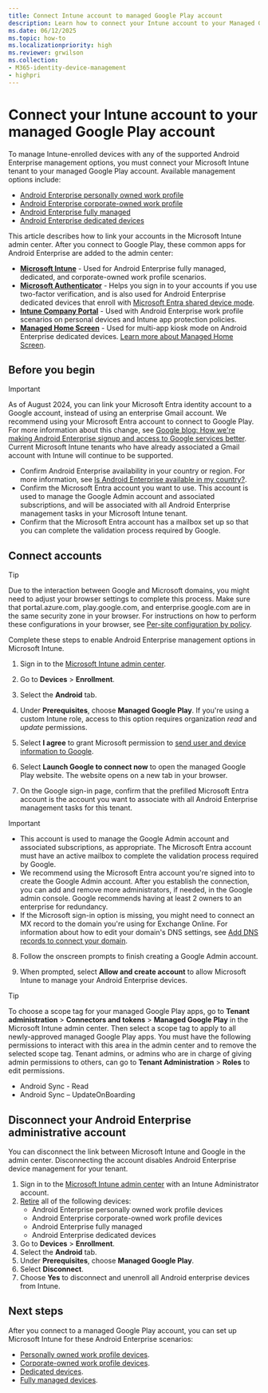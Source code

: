 ```yaml
---
title: Connect Intune account to managed Google Play account
description: Learn how to connect your Intune account to your Managed Google Play account.
ms.date: 06/12/2025
ms.topic: how-to
ms.localizationpriority: high
ms.reviewer: grwilson
ms.collection:
- M365-identity-device-management
- highpri
---
```


# Connect your Intune account to your managed Google Play account


To manage Intune-enrolled devices with any of the supported Android Enterprise management options, you must connect your Microsoft Intune tenant to your managed Google Play account. Available management options include:

- [Android Enterprise personally owned work profile](android-work-profile-enroll.md)
- [Android Enterprise corporate-owned work profile](android-corporate-owned-work-profile-enroll.md)
- [Android Enterprise fully managed](android-fully-managed-enroll.md)
- [Android Enterprise dedicated devices](android-kiosk-enroll.md)

This article describes how to link your accounts in the Microsoft Intune admin center. After you connect to Google Play, these common apps for Android Enterprise are added to the admin center:

- **[Microsoft Intune](https://play.google.com/store/apps/details?id=com.microsoft.intune)** - Used for Android Enterprise fully managed, dedicated, and corporate-owned work profile scenarios.
- **[Microsoft Authenticator](https://play.google.com/store/apps/details?id=com.azure.authenticator)** - Helps you sign in to your accounts if you use two-factor verification, and is also used for Android Enterprise dedicated devices that enroll with [Microsoft Entra shared device mode](/azure/active-directory/develop/msal-shared-devices).
- **[Intune Company Portal](https://play.google.com/store/apps/details?id=com.microsoft.windowsintune.companyportal)** - Used with Android Enterprise work profile scenarios on personal devices and Intune app protection policies.
- **[Managed Home Screen](https://play.google.com/store/apps/details?id=com.microsoft.launcher.enterprise)** - Used for multi-app kiosk mode on Android Enterprise dedicated devices. [Learn more about Managed Home Screen](https://techcommunity.microsoft.com/t5/intune-customer-success/how-to-setup-microsoft-managed-home-screen-on-dedicated-devices/ba-p/1388060).

## Before you begin

>[!IMPORTANT]
> As of August 2024, you can link your Microsoft Entra identity account to a Google account, instead of using an enterprise Gmail account. We recommend using your Microsoft Entra account to connect to Google Play. For more information about this change, see [Google blog: How we're making Android Enterprise signup and access to Google services better](https://blog.google/products/android-enterprise/android-enterprise-signup-google-services/). Current Microsoft Intune tenants who have already associated a Gmail account with Intune will continue to be supported.

- Confirm Android Enterprise availability in your country or region. For more information, see [Is Android Enterprise available in my country?](https://support.google.com/work/android/answer/6270910).
- Confirm the Microsoft Entra account you want to use. This account is used to manage the Google Admin account and associated subscriptions, and will be associated with all Android Enterprise management tasks in your Microsoft Intune tenant.
- Confirm that the Microsoft Entra account has a mailbox set up so that you can complete the validation process required by Google.

## Connect accounts
> [!TIP]
> Due to the interaction between Google and Microsoft domains, you might need to adjust your browser settings to complete this process. Make sure that portal.azure.com, play.google.com, and enterprise.google.com are in the same security zone in your browser. For instructions on how to perform these configurations in your browser, see [Per-site configuration by policy](/deployedge/per-site-configuration-by-policy).

Complete these steps to enable Android Enterprise management options in Microsoft Intune.

1. Sign in to the [Microsoft Intune admin center](https://go.microsoft.com/fwlink/?linkid=2109431).
2. Go to **Devices** > **Enrollment**.
3. Select the **Android** tab.
4. Under **Prerequisites**, choose **Managed Google Play**.  If you're using a custom Intune role, access to this option requires organization *read* and *update* permissions.
5. Select **I agree** to grant Microsoft permission to [send user and device information to Google](../protect/data-intune-sends-to-google.md).

6. Select **Launch Google to connect now** to open the managed Google Play website. The website opens on a new tab in your browser.

7. On the Google sign-in page, confirm that the prefilled Microsoft Entra account is the account you want to associate with all Android Enterprise management tasks for this tenant.

> [!IMPORTANT]
> - This account is used to manage the Google Admin account and associated subscriptions, as appropriate. The Microsoft Entra account must have an active mailbox to complete the validation process required by Google.
> - We recommend using the Microsoft Entra account you're signed into to create the Google Admin account. After you establish the connection, you can add and remove more administrators, if needed, in the Google admin console. Google recommends having at least 2 owners to an enterprise for redundancy.
> - If the Microsoft sign-in option is missing, you might need to connect an MX record to the domain you're using for Exchange Online. For information about how to edit your domain's DNS settings, see [Add DNS records to connect your domain](/microsoft-365/admin/get-help-with-domains/create-dns-records-at-any-dns-hosting-provider).

8. Follow the onscreen prompts to finish creating a Google Admin account.

9. When prompted, select **Allow and create account** to allow Microsoft Intune to manage your Android Enterprise devices.

> [!TIP]
> To choose a scope tag for your managed Google Play apps, go to **Tenant administration** > **Connectors and tokens** > **Managed Google Play** in the Microsoft Intune admin center.  Then select a scope tag to apply to all newly-approved managed Google Play apps. You must have the following permissions to interact with this area in the admin center and to remove the selected scope tag. Tenant admins, or admins who are in charge of giving admin permissions to others, can go to **Tenant Administration** > **Roles** to edit permissions.
>  - Android Sync - Read
   >  - Android Sync – UpdateOnBoarding

## Disconnect your Android Enterprise administrative account

You can disconnect the link between Microsoft Intune and Google in the admin center. Disconnecting the account disables Android Enterprise device management for your tenant.

1. Sign in to the [Microsoft Intune admin center](https://go.microsoft.com/fwlink/?linkid=2109431) with an Intune Administrator account.
2. [Retire](../remote-actions/devices-wipe.md#retire) all of the following devices:
    - Android Enterprise personally owned work profile devices
    - Android Enterprise corporate-owned work profile devices
    - Android Enterprise fully managed
    - Android Enterprise dedicated devices
2. Go to **Devices** > **Enrollment**.
3. Select the **Android** tab.
3. Under **Prerequisites**, choose **Managed Google Play**.
4. Select **Disconnect**.
4. Choose **Yes** to disconnect and unenroll all Android enterprise devices from Intune.

## Next steps

After you connect to a managed Google Play account, you can set up Microsoft Intune for these Android Enterprise scenarios:
- [Personally owned work profile devices](android-work-profile-enroll.md).
- [Corporate-owned work profile devices](android-corporate-owned-work-profile-enroll.md).
- [Dedicated devices](android-kiosk-enroll.md).
- [Fully managed devices](android-fully-managed-enroll.md).
